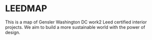 # LEEDMAP

This is a map of Gensler Washington DC work2 Leed certified interior projects. We aim to build a more sustainable world with the power of design. 
